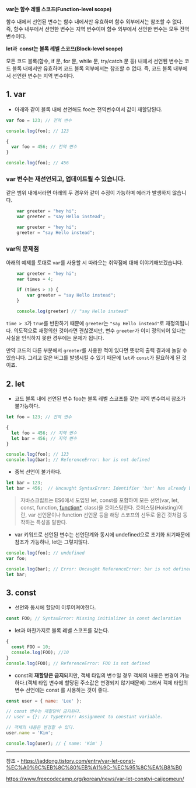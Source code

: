 

**var는 함수 레벨 스코프(Function-level scope)**

함수 내에서 선언된 변수는 함수 내에서만 유효하며 함수 외부에서는 참조할 수 없다. 즉, 함수 내부에서 선언한 변수는 지역 변수이며 함수 외부에서 선언한 변수는 모두 전역 변수이다.

**let과  const는 블록 레벨 스코프(Block-level scope)**

모든 코드 블록(함수, if 문, for 문, while 문, try/catch 문 등) 내에서 선언된 변수는 코드 블록 내에서만 유효하며 코드 블록 외부에서는 참조할 수 없다. 즉, 코드 블록 내부에서 선언한 변수는 지역 변수이다.

## 1. var

- 아래와 같이 블록 내에 선언해도 foo는 전역변수여서 값이 재할당된다.

```js
var foo = 123; // 전역 변수

console.log(foo); // 123

{
  var foo = 456; // 전역 변수
}

console.log(foo); // 456
```

### var 변수는 재선언되고, 업데이트될 수 있습니다.

같은 범위 내에서라면 아래의 두 경우와 같이 수정이 가능하며 에러가 발생하지 않습니다.

```javascript
    var greeter = "hey hi";
    var greeter = "say Hello instead";
```

```javascript
    var greeter = "hey hi";
    greeter = "say Hello instead";
```


### var의 문제점

아래의 예제를 토대로 `var`를 사용할 시 따라오는 취약점에 대해 이야기해보겠습니다.

```javascript
    var greeter = "hey hi";
    var times = 4;

    if (times > 3) {
        var greeter = "say Hello instead"; 
    }
    
    console.log(greeter) // "say Hello instead"
```

`time > 3`가 `true`를 반환하기 때문에 `greeter`는 `"say Hello instead"`로 재정의됩니다. 의도적으로 재정의한 것이라면 괜찮겠지만, 변수 `greeter`가 이미 정의되어 있다는 사실을 인식하지 못한 경우에는 문제가 됩니다.

만약 코드의 다른 부분에서 `greeter`를 사용한 적이 있다면 뜻밖의 출력 결과에 놀랄 수 있습니다. 그리고 많은 버그를 발생시킬 수 있기 때문에 `let`과 `const`가 필요하게 된 것이죠.


## 2. let

- 코드 블록 내에 선언된 변수 foo는 블록 레벨 스코프를 갖는 지역 변수여서 참조가 불가능하다.

```js
let foo = 123; // 전역 변수

{
  let foo = 456; // 지역 변수
  let bar = 456; // 지역 변수
}

console.log(foo); // 123
console.log(bar); // ReferenceError: bar is not defined
```

- 중복 선언이 불가하다.

```js
let bar = 123;
let bar = 456;  // Uncaught SyntaxError: Identifier 'bar' has already been declared
```

> 자바스크립트는 ES6에서 도입된 let, const를 포함하여 모든 선언(var, let, const, function, [function*](https://poiemaweb.com/es6-generateor), class)을 호이스팅한다. 호이스팅(Hoisting)이란, var 선언문이나 function 선언문 등을 해당 스코프의 선두로 옮긴 것처럼 동작하는 특성을 말한다.

- var 키워드로 선언된 변수는 선언단계와 동시에 undefined으로 초기화 되기때문에 참조가 가능하나, let는 그렇지않다.

```js
console.log(foo); // undefined
var foo;

console.log(bar); // Error: Uncaught ReferenceError: bar is not defined
let bar;
```

## 3. const

- 선언와 동시에 할당이 이루어져야한다.

```js
const FOO; // SyntaxError: Missing initializer in const declaration
```

- let과 마찬가지로 블록 레벨 스코프를 갖는다.

```js
{
  const FOO = 10;
  console.log(FOO); //10
}
console.log(FOO); // ReferenceError: FOO is not defined​
```

- const의 **재할당은 금지**되지만, 객체 타입의 변수일 경우 객체의 내용은 변경이 가능하다.(객체 타입 변수에 할당된 주소값은 변경되지 않기때문에) 그래서 객체 타입의 변수 선언에는 const 를 사용하는 것이 좋다.

```js
const user = { name: 'Lee' };

// const 변수는 재할당이 금지된다.
// user = {}; // TypeError: Assignment to constant variable.

// 객체의 내용은 변경할 수 있다.
user.name = 'Kim';

console.log(user); // { name: 'Kim' }​
```



---
참조 -  https://jaddong.tistory.com/entry/var-let-const-%EC%A0%9C%EB%8C%80%EB%A1%9C-%EC%95%8C%EA%B8%B0

https://www.freecodecamp.org/korean/news/var-let-constyi-caijeomeun/